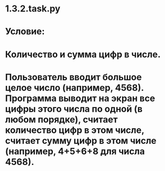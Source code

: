 # 1.3.2.task.py
# Условие:
# Количество и сумма цифр в числе.
# Пользователь вводит большое целое число (например, 4568). Программа выводит на экран все цифры этого числа по одной (в любом порядке), считает количество цифр в этом числе, считает сумму цифр в этом числе (например, 4+5+6+8 для числа 4568).

